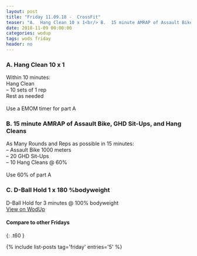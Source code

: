 ```yaml
---
layout: post
title: "Friday 11.09.18 -  CrossFit"
teaser: "A.  Hang Clean 10 x 1<br/> B.  15 minute AMRAP of Assault Bike, GHD Sit-Ups, and Hang Cleans<br/> C.  D-Ball Hold 1 x 180 %bodyweight"
date: 2018-11-09 00:00:00
categories: wodup
tags: wods friday
header: no
---
```



<h3>A.  Hang Clean 10 x 1</h3>
Within 10 minutes:<br/>
Hang Clean<br/>– 10 sets of 1 rep <br/>Rest as needed<br/><br/>Use a EMOM timer for part A
<h3>B.  15 minute AMRAP of Assault Bike, GHD Sit-Ups, and Hang Cleans</h3>
As Many Rounds and Reps as possible in 15 minutes:<br/>– Assault Bike 1000 meters<br/>– 20 GHD Sit-Ups<br/>– 10 Hang Cleans @ 60%<br/><br/>Use 60% of part A
<h3>C.  D-Ball Hold 1 x 180 %bodyweight</h3>
D-Ball Hold for 3 minutes @ 100% bodyweight<br/>
<a href="https://www.wodup.com/gyms/asphodel/wods/10681" target="blank">View on WodUp</a>


#### Compare to other Fridays
{: .t60 }

{% include list-posts tag='friday' entries='5' %}